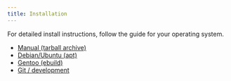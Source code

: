 ```yaml
---
title: Installation
---
```


For detailed install instructions, follow the guide for your operating system.

* [Manual (tarball archive)](/general/installation/tarball.html)
* [Debian/Ubuntu (apt)](/general/installation/aptpackage.html)
* [Gentoo (ebuild)](/general/installation/gentoo.html)
* [Git / development](/general/installation/source.html)